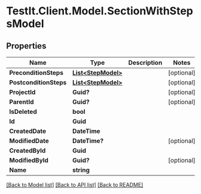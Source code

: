 # TestIt.Client.Model.SectionWithStepsModel

## Properties

Name | Type | Description | Notes
------------ | ------------- | ------------- | -------------
**PreconditionSteps** | [**List&lt;StepModel&gt;**](StepModel.md) |  | [optional] 
**PostconditionSteps** | [**List&lt;StepModel&gt;**](StepModel.md) |  | [optional] 
**ProjectId** | **Guid?** |  | [optional] 
**ParentId** | **Guid?** |  | [optional] 
**IsDeleted** | **bool** |  | 
**Id** | **Guid** |  | 
**CreatedDate** | **DateTime** |  | 
**ModifiedDate** | **DateTime?** |  | [optional] 
**CreatedById** | **Guid** |  | 
**ModifiedById** | **Guid?** |  | [optional] 
**Name** | **string** |  | 

[[Back to Model list]](../README.md#documentation-for-models) [[Back to API list]](../README.md#documentation-for-api-endpoints) [[Back to README]](../README.md)

